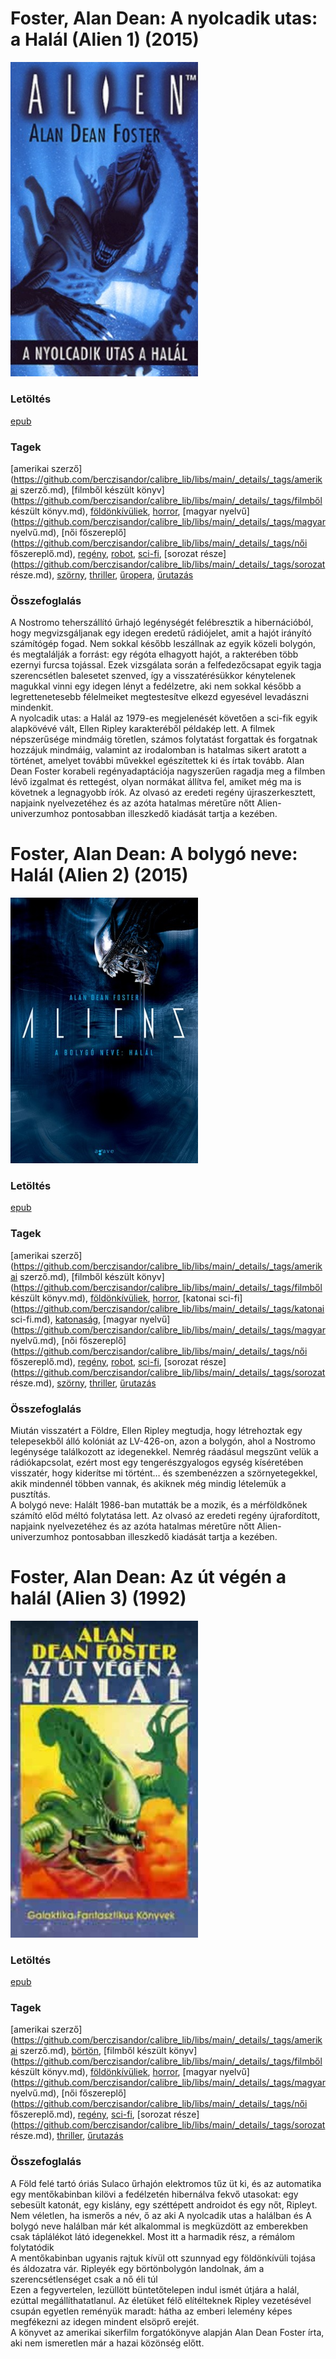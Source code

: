 # <a name="id_649">Foster, Alan Dean: A nyolcadik utas: a Halál (Alien 1) (2015)</a>
<img src="https://github.com/BercziSandor/calibre_lib/raw/main/libs/main/Foster%2C%20Alan%20Dean/A%20nyolcadik%20utas_%20a%20Halal%20%28649%29/cover.jpg" alt="cover" width="300"/>

### Letöltés
[epub](https://github.com/BercziSandor/calibre_lib/raw/main/libs/main/Foster%2C%20Alan%20Dean/A%20nyolcadik%20utas_%20a%20Halal%20%28649%29/A%20nyolcadik%20utas_%20a%20Halal%20-%20Foster%2C%20Alan%20Dean.epub)

### Tagek
[amerikai szerző](https://github.com/berczisandor/calibre_lib/libs/main/_details/_tags/amerikai szerző.md), [filmből készült könyv](https://github.com/berczisandor/calibre_lib/libs/main/_details/_tags/filmből készült könyv.md), [földönkívüliek](https://github.com/berczisandor/calibre_lib/libs/main/_details/_tags/földönkívüliek.md), [horror](https://github.com/berczisandor/calibre_lib/libs/main/_details/_tags/horror.md), [magyar nyelvű](https://github.com/berczisandor/calibre_lib/libs/main/_details/_tags/magyar nyelvű.md), [női főszereplő](https://github.com/berczisandor/calibre_lib/libs/main/_details/_tags/női főszereplő.md), [regény](https://github.com/berczisandor/calibre_lib/libs/main/_details/_tags/regény.md), [robot](https://github.com/berczisandor/calibre_lib/libs/main/_details/_tags/robot.md), [sci-fi](https://github.com/berczisandor/calibre_lib/libs/main/_details/_tags/sci-fi.md), [sorozat része](https://github.com/berczisandor/calibre_lib/libs/main/_details/_tags/sorozat része.md), [szörny](https://github.com/berczisandor/calibre_lib/libs/main/_details/_tags/szörny.md), [thriller](https://github.com/berczisandor/calibre_lib/libs/main/_details/_tags/thriller.md), [űropera](https://github.com/berczisandor/calibre_lib/libs/main/_details/_tags/űropera.md), [űrutazás](https://github.com/berczisandor/calibre_lib/libs/main/_details/_tags/űrutazás.md)

### Összefoglalás
<div>
<p>A ​Nostromo teherszállító űrhajó legénységét felébresztik a hibernációból, hogy megvizsgáljanak egy idegen eredetű rádiójelet, amit a hajót irányító számítógép fogad. Nem sokkal később leszállnak az egyik közeli bolygón, és megtalálják a forrást: egy régóta elhagyott hajót, a rakterében több ezernyi furcsa tojással. Ezek vizsgálata során a felfedezőcsapat egyik tagja szerencsétlen balesetet szenved, így a visszatérésükkor kénytelenek magukkal vinni egy idegen lényt a fedélzetre, aki nem sokkal később a legrettenetesebb félelmeiket megtestesítve elkezd egyesével levadászni mindenkit.<br>A nyolcadik utas: a Halál az 1979-es megjelenését követően a sci-fik egyik alapkövévé vált, Ellen Ripley karakteréből példakép lett. A filmek népszerűsége mindmáig töretlen, számos folytatást forgattak és forgatnak hozzájuk mindmáig, valamint az irodalomban is hatalmas sikert aratott a történet, amelyet további művekkel egészítettek ki és írtak tovább. Alan Dean Foster korabeli regényadaptációja nagyszerűen ragadja meg a filmben lévő izgalmat és rettegést, olyan normákat állítva fel, amiket még ma is követnek a legnagyobb írók. Az olvasó az eredeti regény újraszerkesztett, napjaink nyelvezetéhez és az azóta hatalmas méretűre nőtt Alien-univerzumhoz pontosabban illeszkedő kiadását tartja a kezében.</p></div>


# <a name="id_650">Foster, Alan Dean: A bolygó neve: Halál (Alien 2) (2015)</a>
<img src="https://github.com/BercziSandor/calibre_lib/raw/main/libs/main/Foster%2C%20Alan%20Dean/A%20bolygo%20neve_%20Halal%20%28650%29/cover.jpg" alt="cover" width="300"/>

### Letöltés
[epub](https://github.com/BercziSandor/calibre_lib/raw/main/libs/main/Foster%2C%20Alan%20Dean/A%20bolygo%20neve_%20Halal%20%28650%29/A%20bolygo%20neve_%20Halal%20-%20Foster%2C%20Alan%20Dean.epub)

### Tagek
[amerikai szerző](https://github.com/berczisandor/calibre_lib/libs/main/_details/_tags/amerikai szerző.md), [filmből készült könyv](https://github.com/berczisandor/calibre_lib/libs/main/_details/_tags/filmből készült könyv.md), [földönkívüliek](https://github.com/berczisandor/calibre_lib/libs/main/_details/_tags/földönkívüliek.md), [horror](https://github.com/berczisandor/calibre_lib/libs/main/_details/_tags/horror.md), [katonai sci-fi](https://github.com/berczisandor/calibre_lib/libs/main/_details/_tags/katonai sci-fi.md), [katonaság](https://github.com/berczisandor/calibre_lib/libs/main/_details/_tags/katonaság.md), [magyar nyelvű](https://github.com/berczisandor/calibre_lib/libs/main/_details/_tags/magyar nyelvű.md), [női főszereplő](https://github.com/berczisandor/calibre_lib/libs/main/_details/_tags/női főszereplő.md), [regény](https://github.com/berczisandor/calibre_lib/libs/main/_details/_tags/regény.md), [robot](https://github.com/berczisandor/calibre_lib/libs/main/_details/_tags/robot.md), [sci-fi](https://github.com/berczisandor/calibre_lib/libs/main/_details/_tags/sci-fi.md), [sorozat része](https://github.com/berczisandor/calibre_lib/libs/main/_details/_tags/sorozat része.md), [szörny](https://github.com/berczisandor/calibre_lib/libs/main/_details/_tags/szörny.md), [thriller](https://github.com/berczisandor/calibre_lib/libs/main/_details/_tags/thriller.md), [űrutazás](https://github.com/berczisandor/calibre_lib/libs/main/_details/_tags/űrutazás.md)

### Összefoglalás
<div>
<p>Miután visszatért a Földre, Ellen Ripley megtudja, hogy létrehoztak egy telepesekből álló kolóniát az LV-426-on, azon a bolygón, ahol a Nostromo legénysége találkozott az idegenekkel. Nemrég ráadásul megszűnt velük a rádiókapcsolat, ezért most egy tengerészgyalogos egység kíséretében visszatér, hogy kiderítse mi történt… és szembenézzen a szörnyetegekkel, akik mindennél többen vannak, és akiknek még mindig lételemük a pusztítás.<br>A bolygó neve: Halált 1986-ban mutatták be a mozik, és a mérföldkőnek számító előd méltó folytatása lett. Az olvasó az eredeti regény újrafordított, napjaink nyelvezetéhez és az azóta hatalmas méretűre nőtt Alien-univerzumhoz pontosabban illeszkedő kiadását tartja a kezében.</p></div>


# <a name="id_652">Foster, Alan Dean: Az út végén a halál (Alien 3) (1992)</a>
<img src="https://github.com/BercziSandor/calibre_lib/raw/main/libs/main/Foster%2C%20Alan%20Dean/Az%20ut%20vegen%20a%20halal%20%28652%29/cover.jpg" alt="cover" width="300"/>

### Letöltés
[epub](https://github.com/BercziSandor/calibre_lib/raw/main/libs/main/Foster%2C%20Alan%20Dean/Az%20ut%20vegen%20a%20halal%20%28652%29/Az%20ut%20vegen%20a%20halal%20-%20Foster%2C%20Alan%20Dean.epub)

### Tagek
[amerikai szerző](https://github.com/berczisandor/calibre_lib/libs/main/_details/_tags/amerikai szerző.md), [börtön](https://github.com/berczisandor/calibre_lib/libs/main/_details/_tags/börtön.md), [filmből készült könyv](https://github.com/berczisandor/calibre_lib/libs/main/_details/_tags/filmből készült könyv.md), [földönkívüliek](https://github.com/berczisandor/calibre_lib/libs/main/_details/_tags/földönkívüliek.md), [horror](https://github.com/berczisandor/calibre_lib/libs/main/_details/_tags/horror.md), [magyar nyelvű](https://github.com/berczisandor/calibre_lib/libs/main/_details/_tags/magyar nyelvű.md), [női főszereplő](https://github.com/berczisandor/calibre_lib/libs/main/_details/_tags/női főszereplő.md), [regény](https://github.com/berczisandor/calibre_lib/libs/main/_details/_tags/regény.md), [sci-fi](https://github.com/berczisandor/calibre_lib/libs/main/_details/_tags/sci-fi.md), [sorozat része](https://github.com/berczisandor/calibre_lib/libs/main/_details/_tags/sorozat része.md), [thriller](https://github.com/berczisandor/calibre_lib/libs/main/_details/_tags/thriller.md), [űrutazás](https://github.com/berczisandor/calibre_lib/libs/main/_details/_tags/űrutazás.md)

### Összefoglalás
<div>
<p>A ​Föld felé tartó óriás Sulaco űrhajón elektromos tűz üt ki, és az automatika egy mentőkabinban kilövi a fedélzetén hibernálva fekvő utasokat: egy sebesült katonát, egy kislány, egy széttépett androidot és egy nőt, Ripleyt.<br>Nem véletlen, ha ismerős a név, ő az aki A nyolcadik utas a halálban és A bolygó neve halálban már két alkalommal is megküzdött az emberekben csak táplálékot látó idegenekkel. Most itt a harmadik rész, a rémálom folytatódik<br>A mentőkabinban ugyanis rajtuk kívül ott szunnyad egy földönkívüli tojása és áldozatra vár. Ripleyék egy börtönbolygón landolnak, ám a szerencsétlenséget csak a nő éli túl<br>Ezen a fegyvertelen, lezüllött büntetőtelepen indul ismét útjára a halál, ezúttal megállíthatatlanul. Az életüket félő elítélteknek Ripley vezetésével csupán egyetlen reményük maradt: hátha az emberi lelemény képes megfékezni az idegen mindent elsöprő erejét.<br>A könyvet az amerikai sikerfilm forgatókönyve alapján Alan Dean Foster írta, aki nem ismeretlen már a hazai közönség előtt.</p></div>


